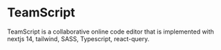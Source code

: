 # TeamScript
TeamScript is a collaborative online code editor that is implemented with nextjs 14, tailwind, SASS, Typescript, react-query.
